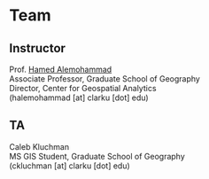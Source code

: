 # Team

## Instructor
Prof. [Hamed Alemohammad](https://hamedalemo.github.io/)<br>
Associate Professor, Graduate School of Geography<br>
Director, Center for Geospatial Analytics<br>
(halemohammad [at] clarku [dot] edu)

## TA
Caleb Kluchman<br>
MS GIS Student, Graduate School of Geography<br>
(ckluchman [at] clarku [dot] edu)
<p>&nbsp;</p>
